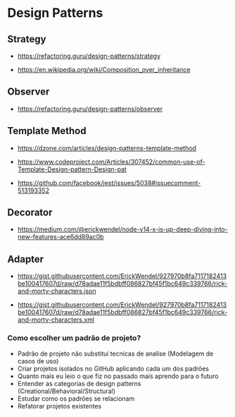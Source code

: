 # Design Patterns

## Strategy

- https://refactoring.guru/design-patterns/strategy

- https://en.wikipedia.org/wiki/Composition_over_inheritance

## Observer

- https://refactoring.guru/design-patterns/observer

## Template Method

- https://dzone.com/articles/design-patterns-template-method

- https://www.codeproject.com/Articles/307452/common-use-of-Template-Design-pattern-Design-pat

- https://github.com/facebook/jest/issues/5038#issuecomment-513193352

## Decorator

- https://medium.com/@erickwendel/node-v14-x-is-up-deep-diving-into-new-features-ace6dd89ac0b

## Adapter

- https://gist.githubusercontent.com/ErickWendel/927970b8fa7117182413be100417607d/raw/d78adae11f5bdbff086827bf45f1bc649c339766/rick-and-morty-characters.json

- https://gist.githubusercontent.com/ErickWendel/927970b8fa7117182413be100417607d/raw/d78adae11f5bdbff086827bf45f1bc649c339766/rick-and-morty-characters.xml

### Como escolher um padrão de projeto?

- Padrão de projeto não substitui tecnicas de analise (Modelagem de casos de uso)
- Criar projetos isolados no GitHub aplicando cada um dos padrões
- Quanto mais eu leio o que fiz no passado mais aprendo para o futuro
- Entender as categorias de design patterns (Creational/Behavioral/Structural)
- Estudar como os padrões se relacionam
- Refatorar projetos existentes
